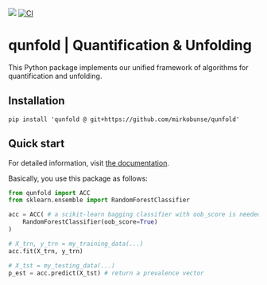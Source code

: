 [![](https://img.shields.io/badge/docs-stable-blue.svg)](https://mirkobunse.github.io/qunfold)
[![CI](https://github.com/mirkobunse/qunfold/actions/workflows/ci.yml/badge.svg)](https://github.com/mirkobunse/qunfold/actions/workflows/ci.yml)


# qunfold | Quantification & Unfolding

This Python package implements our unified framework of algorithms for quantification and unfolding.


## Installation

```
pip install 'qunfold @ git+https://github.com/mirkobunse/qunfold'
```


## Quick start

For detailed information, visit [the documentation](https://mirkobunse.github.io/qunfold).

Basically, you use this package as follows:

```python
from qunfold import ACC
from sklearn.ensemble import RandomForestClassifier

acc = ACC( # a scikit-learn bagging classifier with oob_score is needed
    RandomForestClassifier(oob_score=True)
)

# X_trn, y_trn = my_training_data(...)
acc.fit(X_trn, y_trn)

# X_tst = my_testing_data(...)
p_est = acc.predict(X_tst) # return a prevalence vector
```
